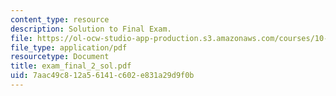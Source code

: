 ```yaml
---
content_type: resource
description: Solution to Final Exam.
file: https://ol-ocw-studio-app-production.s3.amazonaws.com/courses/10-40-chemical-engineering-thermodynamics-fall-2003/7aac49c812a56141c602e831a29d9f0b_exam_final_2_sol.pdf
file_type: application/pdf
resourcetype: Document
title: exam_final_2_sol.pdf
uid: 7aac49c8-12a5-6141-c602-e831a29d9f0b
---
```

